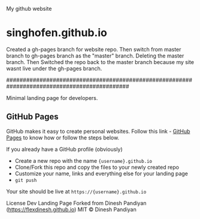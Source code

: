 My github website
# singhofen.github.io

Created a gh-pages branch for website repo. Then switch from master branch to gh-pages branch as the "master" branch. Deleting the master branch. Then Switched the repo back to the master branch because my site wasnt live under the gh-pages branch. 

#############################################################################################

Minimal landing page for developers.

## GitHub Pages

GitHub makes it easy to create personal websites. Follow this link - [GitHub Pages](https://pages.github.com/) to know how or follow the steps below.

If you already have a GitHub profile (obviously)

* Create a new repo with the name `{username}.github.io`
* Clone/Fork this repo and copy the files to your newly created repo
* Customize your name, links and everything else for your landing page
* `git push`

Your site should be live at `https://{username}.github.io`



License
Dev Landing Page Forked from Dinesh Pandiyan (https://flexdinesh.github.io)
MIT © Dinesh Pandiyan
